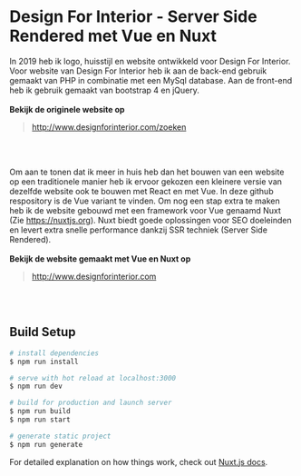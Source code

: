 # Design For Interior - Server Side Rendered met Vue en Nuxt
In 2019 heb ik logo, huisstijl en website ontwikkeld voor Design For Interior. Voor website van Design For Interior heb ik aan de back-end gebruik gemaakt van PHP in combinatie met een MySql database. Aan de front-end heb ik gebruik gemaakt van bootstrap 4 en jQuery.<br>
<br>
<strong>Bekijk de originele website op</strong>
> http://www.designforinterior.com/zoeken
<br>
<br>

Om aan te tonen dat ik meer in huis heb dan het bouwen van een website op een traditionele manier heb ik ervoor gekozen een kleinere versie van dezelfde website ook te bouwen met React en met Vue. In deze github respository is de Vue variant te vinden. Om nog een stap extra te maken heb ik de website gebouwd met een framework voor Vue genaamd Nuxt (Zie https://nuxtjs.org). Nuxt biedt goede oplossingen voor SEO doeleinden en levert extra snelle performance dankzij SSR techniek (Server Side Rendered).<br>
<br>
<strong>Bekijk de website gemaakt met Vue en Nuxt op</strong>
> http://www.designforinterior.com
<br>
<br>


## Build Setup

``` bash
# install dependencies
$ npm run install

# serve with hot reload at localhost:3000
$ npm run dev

# build for production and launch server
$ npm run build
$ npm run start

# generate static project
$ npm run generate
```

For detailed explanation on how things work, check out [Nuxt.js docs](https://nuxtjs.org).
